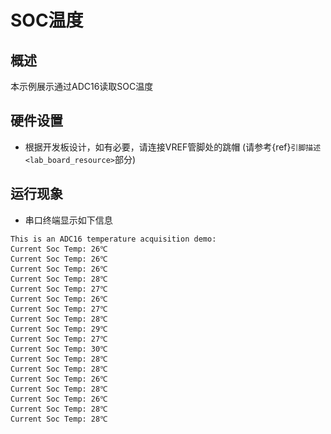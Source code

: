 # SOC温度

## 概述

本示例展示通过ADC16读取SOC温度

## 硬件设置

- 根据开发板设计，如有必要，请连接VREF管脚处的跳帽  (请参考{ref}`引脚描述 <lab_board_resource>`部分)

## 运行现象

- 串口终端显示如下信息

```console
This is an ADC16 temperature acquisition demo:
Current Soc Temp: 26℃
Current Soc Temp: 26℃
Current Soc Temp: 26℃
Current Soc Temp: 28℃
Current Soc Temp: 27℃
Current Soc Temp: 26℃
Current Soc Temp: 27℃
Current Soc Temp: 28℃
Current Soc Temp: 29℃
Current Soc Temp: 27℃
Current Soc Temp: 30℃
Current Soc Temp: 28℃
Current Soc Temp: 28℃
Current Soc Temp: 26℃
Current Soc Temp: 28℃
Current Soc Temp: 26℃
Current Soc Temp: 28℃
Current Soc Temp: 28℃
```
